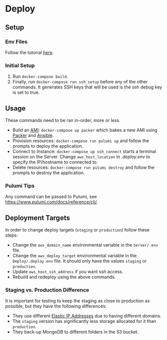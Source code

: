 # Deploy

## Setup

### Env Files

Follow the tutorial [here](https://github.com/jhburns/ExperienceCapture/blob/master/Documentation/Partial-Deploy.md#create-and-copy-environment-files).

### Initial Setup

1. Run `docker-compose build`. 
1. Finally, run `docker-compose run ssh_setup` before any of the other commands. It generates SSH keys that will be used is the ssh debug key is set to true.

## Usage

These commands need to be ran in-order, more or less.

- Build an [AMI](https://docs.aws.amazon.com/AWSEC2/latest/UserGuide/AMIs.html): `docker-compose up packer` which bakes a new AMI using [Packer](https://www.packer.io/) and [Ansible](https://www.ansible.com/).
- Provision resources: `docker-compose run pulumi up` and follow the prompts to deploy the application.
- Connect to Instance: `docker-compose up ssh_connect` starts a terminal session on the Server. Change `aws_host_location` in *.deploy.env* to specify the IP/hostname to connected to.
- Delete resources: `docker-compose run pulumi destroy` and follow the prompts to destroy the application.

### Pulumi Tips

Any command can be passed to Pulumi, see https://www.pulumi.com/docs/reference/cli/.

## Deployment Targets

In order to change deploy targets (`staging` or `production`) follow these steps:

- Change the `aws_domain_name` environmental variable in the `Server/.env` file.
- Change the `aws_deploy_target` environmental variable in the `Deploy/.deploy.env` file. It should only have the values `staging` or `production`.
- Update `aws_host_ssh_address` if you want ssh access.
- Rebuild and redeploy using the above commands.

### Staging vs. Production Difference

It is important for testing to keep the staging as close to production as possible, but they have the following differences:

- They use different [Elastic IP Addresses](https://docs.aws.amazon.com/AWSEC2/latest/UserGuide/elastic-ip-addresses-eip.html) due to having different domains.
- The `staging` version has significantly less storage allocated for it than `production`.
- They back-up MongoDB to different folders in the S3 bucket.